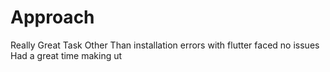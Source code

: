 # Approach
Really Great Task Other Than installation errors with flutter faced no issues
Had a great time making ut
